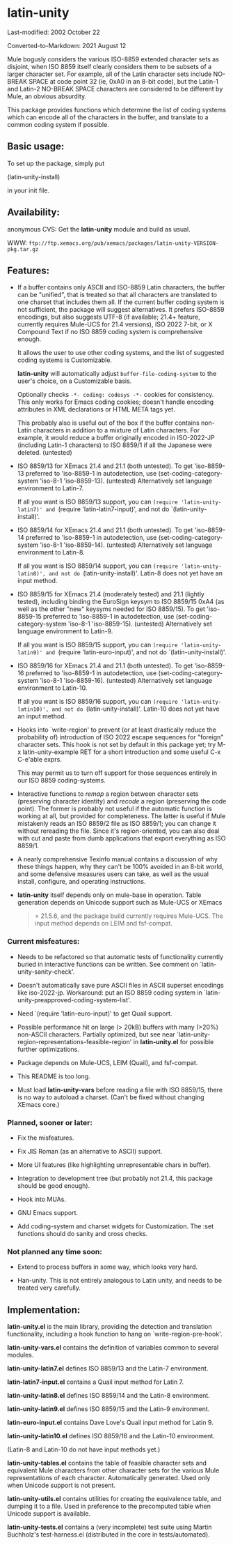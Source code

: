 # latin-unity

Last-modified: 2002 October 22

Converted-to-Markdown: 2021 August 12

Mule bogusly considers the various ISO-8859 extended character sets as
disjoint, when ISO 8859 itself clearly considers them to be subsets of
a larger character set.  For example, all of the Latin character sets
include NO-BREAK SPACE at code point 32 (ie, 0xA0 in an 8-bit code),
but the Latin-1 and Latin-2 NO-BREAK SPACE characters are considered
to be different by Mule, an obvious absurdity.

This package provides functions which determine the list of coding
systems which can encode all of the characters in the buffer, and
translate to a common coding system if possible.


## Basic usage:

To set up the package, simply put

(latin-unity-install)

in your init file.


## Availability:

anonymous CVS:
Get the __latin-unity__ module and build as usual.

WWW:
``ftp://ftp.xemacs.org/pub/xemacs/packages/latin-unity-VERSION-pkg.tar.gz``


## Features:

- If a buffer contains only ASCII and ISO-8859 Latin characters, the
  buffer can be "unified", that is treated so that all characters
  are translated to one charset that includes them all.  If the
  current buffer coding system is not sufficient, the package will
  suggest alternatives.  It prefers ISO-8859 encodings, but also
  suggests UTF-8 (if available; 21.4+ feature, currently requires
  Mule-UCS for 21.4 versions), ISO 2022 7-bit, or X Compound Text
  if no ISO 8859 coding system is comprehensive enough.

  It allows the user to use other coding systems, and the list of
  suggested coding systems is Customizable.

  __latin-unity__ will automatically adjust `buffer-file-coding-system` to
  the user's choice, on a Customizable basis.

  Optionally checks `-*- coding: codesys -*-` cookies for consistency.
  This only works for Emacs coding cookies; doesn't handle encoding
  attributes in XML declarations or HTML META tags yet.

  This probably also is useful out of the box if the buffer contains
  non-Latin characters in addition to a mixture of Latin characters.
  For example, it would reduce a buffer originally encoded in
  ISO-2022-JP (including Latin-1 characters) to ISO 8859/1 if all
  the Japanese were deleted.  (untested)

- ISO 8859/13 for XEmacs 21.4 and 21.1 (both untested).
  To get 'iso-8859-13 preferred to 'iso-8859-1 in autodetection, use
  (set-coding-category-system 'iso-8-1 'iso-8859-13).  (untested)
  Alternatively set language environment to Latin-7.

  If all you want is ISO 8859/13 support, you can `(require
  'latin-unity-latin7)' and `(require 'latin-latin7-input)', and not
  do `(latin-unity-install)'.

- ISO 8859/14 for XEmacs 21.4 and 21.1 (both untested).
  To get 'iso-8859-14 preferred to 'iso-8859-1 in autodetection, use
  (set-coding-category-system 'iso-8-1 'iso-8859-14).  (untested)
  Alternatively set language environment to Latin-8.

  If all you want is ISO 8859/14 support, you can `(require
  'latin-unity-latin8)', and not do `(latin-unity-install)'.
  Latin-8 does not yet have an input method.

- ISO 8859/15 for XEmacs 21.4 (moderately tested) and 21.1 (lightly
  tested), including binding the EuroSign keysym to ISO 8859/15 0xA4
  (as well as the other "new" keysyms needed for ISO 8859/15).  To
  get 'iso-8859-15 preferred to 'iso-8859-1 in autodetection, use
  (set-coding-category-system 'iso-8-1 'iso-8859-15).  (untested)
  Alternatively set language environment to Latin-9.

  If all you want is ISO 8859/15 support, you can `(require
  'latin-unity-latin9)' and `(require 'latin-euro-input)', and not
  do `(latin-unity-install)'.

- ISO 8859/16 for XEmacs 21.4 and 21.1 (both untested).
  To get 'iso-8859-16 preferred to 'iso-8859-1 in autodetection, use
  (set-coding-category-system 'iso-8-1 'iso-8859-16).  (untested)
  Alternatively set language environment to Latin-10.

  If all you want is ISO 8859/16 support, you can `(require
  'latin-unity-latin10)', and not do `(latin-unity-install)'.
  Latin-10 does not yet have an input method.

- Hooks into `write-region' to prevent (or at least drastically
  reduce the probability of) introduction of ISO 2022 escape
  sequences for "foreign" character sets.  This hook is not set by
  default in this package yet; try M-x latin-unity-example RET for a
  short introduction and some useful C-x C-e'able exprs.

  This may permit us to turn off support for those sequences
  entirely in our ISO 8859 coding-systems.

- Interactive functions to _remap_ a region between character sets
  (preserving character identity) and _recode_ a region (preserving
  the code point).  The former is probably not useful if the
  automatic function is working at all, but provided for
  completeness.  The latter is useful if Mule mistakenly reads an
  ISO 8859/2 file as ISO 8859/1; you can change it without rereading
  the file.  Since it's region-oriented, you can also deal with cut
  and paste from dumb applications that export everything as ISO 8859/1.

- A nearly comprehensive Texinfo manual contains a discussion of
  why these things happen, why they can't be 100% avoided in an 8-bit
  world, and some defensive measures users can take, as well as the
  usual install, configure, and operating instructions.

- __latin-unity__ itself depends only on mule-base in operation.  Table
  generation depends on Unicode support such as Mule-UCS or XEmacs
  >= 21.5.6, and the package build currently requires Mule-UCS.  The
  input method depends on LEIM and fsf-compat.

### Current misfeatures:

- Needs to be refactored so that automatic tests of functionality
  currently buried in interactive functions can be written.  See
  comment on `latin-unity-sanity-check'.

- Doesn't automatically save pure ASCII files in ASCII superset
  encodings like iso-2022-jp.  Workaround:  put an ISO 8859 coding
  system in `latin-unity-preapproved-coding-system-list'.

- Need `(require 'latin-euro-input)' to get Quail support.

- Possible performance hit on large (> 20kB) buffers with many
  (>20%) non-ASCII characters.  Partially optimized, but see near
  `latin-unity-region-representations-feasible-region' in
  __latin-unity.el__ for possible further optimizations.

- Package depends on Mule-UCS, LEIM (Quail), and fsf-compat.

- This README is too long.

- Must load __latin-unity-vars__ before reading a file with ISO 8859/15,
  there is no way to autoload a charset.  (Can't be fixed without
  changing XEmacs core.)

### Planned, sooner or later:

- Fix the misfeatures.

- Fix JIS Roman (as an alternative to ASCII) support.

- More UI features (like highlighting unrepresentable chars in buffer).

- Integration to development tree (but probably not 21.4, this
  package should be good enough).

- Hook into MUAs.

- GNU Emacs support.

- Add coding-system and charset widgets for Customization.  The :set
  functions should do sanity and cross checks.

### Not planned any time soon:

- Extend to process buffers in some way, which looks very hard.

- Han-unity.  This is not entirely analogous to Latin unity, and
  needs to be treated very carefully.

## Implementation:

__latin-unity.el__ is the main library, providing the detection and translation
functionality, including a hook function to hang on `write-region-pre-hook'.

__latin-unity-vars.el__ contains the definition of variables common to
several modules.

__latin-unity-latin7.el__ defines ISO 8859/13 and the Latin-7 environment.

__latin-latin7-input.el__ contains a Quail input method for Latin 7.

__latin-unity-latin8.el__ defines ISO 8859/14 and the Latin-8 environment.

__latin-unity-latin9.el__ defines ISO 8859/15 and the Latin-9 environment.

__latin-euro-input.el__ contains Dave Love's Quail input method for Latin 9.

__latin-unity-latin10.el__ defines ISO 8859/16 and the Latin-10 environment.

(Latin-8 and Latin-10 do not have input methods yet.)

__latin-unity-tables.el__ contains the table of feasible character sets and
equivalent Mule characters from other character sets for the various Mule
representations of each character.  Automatically generated.  Used only when
Unicode support is not present.

__latin-unity-utils.el__ contains utilities for creating the equivalence table,
and dumping it to a file.  Used in preference to the precomputed table when
Unicode support is available.

__latin-unity-tests.el__ contains a (very incomplete) test suite using Martin
Buchholz's test-harness.el (distributed in the core in tests/automated).
